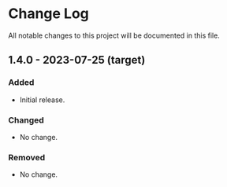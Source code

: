 # Change Log
All notable changes to this project will be documented in this file.


## 1.4.0 - 2023-07-25 (target)
### Added
- Initial release.

### Changed
- No change.

### Removed
- No change.
